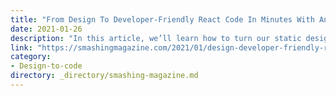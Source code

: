 ```yaml
---
title: "From Design To Developer-Friendly React Code In Minutes With Anima"
date: 2021-01-26
description: "In this article, we’ll learn how to turn our static designs into a live, code-based prototype with real fields, forms, maps, and animations, and in turn, transform this prototype into React code &mdash; all integrated into one tool."
link: "https://smashingmagazine.com/2021/01/design-developer-friendly-react-code-animaapp/"
category:
- Design-to-code
directory: _directory/smashing-magazine.md
---
```

